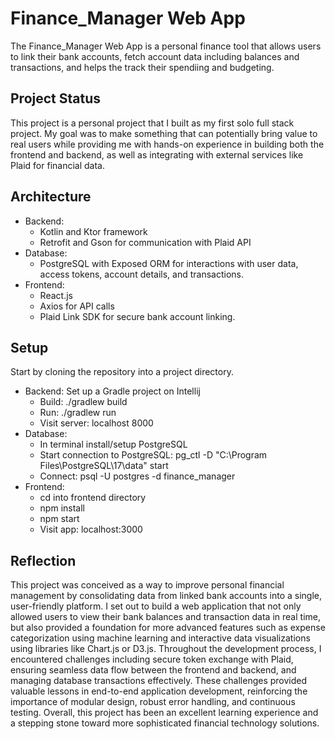 # Finance_Manager Web App
The Finance_Manager Web App is a personal finance tool that allows users to link their bank accounts, fetch account data including balances and transactions, and helps the track their spendiing and budgeting. 

## Project Status
This project is a personal project that I built as my first solo full stack project. My goal was to make something that can potentially bring value to real users while providing me with hands-on experience in building both the frontend and backend, as well as integrating with external services like Plaid for financial data.

## Architecture
* Backend: 
    * Kotlin and Ktor framework
    * Retrofit and Gson for communication with Plaid API
* Database: 
    * PostgreSQL with Exposed ORM for interactions with user data, access tokens, account details, and transactions.
* Frontend:
    * React.js
    * Axios for API calls
    * Plaid Link SDK for secure bank account linking.

## Setup
Start by cloning the repository into a project directory.
* Backend: Set up a Gradle project on Intellij
    * Build: ./gradlew build
    * Run: ./gradlew run
    * Visit server: localhost 8000
* Database:
    * In terminal install/setup PostgreSQL
    * Start connection to PostgreSQL: pg_ctl -D "C:\Program Files\PostgreSQL\17\data" start
    * Connect: psql -U postgres -d finance_manager
* Frontend:
    * cd into frontend directory
    * npm install 
    * npm start
    * Visit app: localhost:3000

## Reflection
This project was conceived as a way to improve personal financial management by consolidating data from linked bank accounts into a single, user-friendly platform. I set out to build a web application that not only allowed users to view their bank balances and transaction data in real time, but also provided a foundation for more advanced features such as expense categorization using machine learning and interactive data visualizations using libraries like Chart.js or D3.js. Throughout the development process, I encountered challenges including secure token exchange with Plaid, ensuring seamless data flow between the frontend and backend, and managing database transactions effectively. These challenges provided valuable lessons in end-to-end application development, reinforcing the importance of modular design, robust error handling, and continuous testing. Overall, this project has been an excellent learning experience and a stepping stone toward more sophisticated financial technology solutions.
